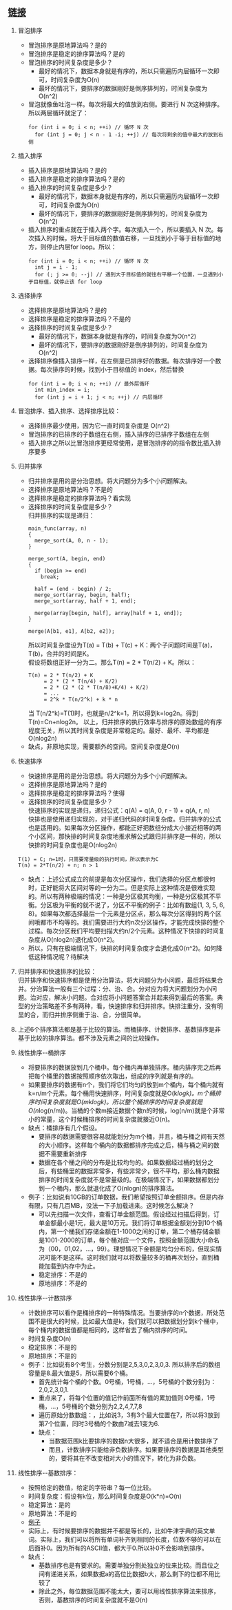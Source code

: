 ## [链接](https://leetcode-cn.com/problems/sort-an-array/)       
1.  冒泡排序      
    + 冒泡排序是原地算法吗？是的    
    + 冒泡排序是稳定的排序算法吗？是的      
    + 冒泡排序的时间复杂度是多少？    
      + 最好的情况下，数据本身就是有序的，所以只需遍历内层循环一次即可，时间复杂度为O(n)     
      + 最坏的情况下，要排序的数据刚好是倒序排列的，时间复杂度为O(n^2)      
    + 冒泡就像鱼吐泡一样。每次将最大的值放到右侧。要进行 N 次这种排序。所以两层循环就定了：   
      ```
      for (int i = 0; i < n; ++i) // 循环 N 次
        for (int j = 0; j < n - 1 -i; ++j) // 每次将剩余的值中最大的放到右侧
      ```
2.  插入排序      
    + 插入排序是原地算法吗？是的    
    + 插入排序是稳定的排序算法吗？是的      
    + 插入排序的时间复杂度是多少？    
      + 最好的情况下，数据本身就是有序的，所以只需遍历内层循环一次即可，时间复杂度为O(n)     
      + 最坏的情况下，要排序的数据刚好是倒序排列的，时间复杂度为O(n^2)      
    + 插入排序的重点就在于插入两个字。每次插入一个，所以要插入 N 次。每次插入的时候，将大于目标值的数值右移，一旦找到小于等于目标值的地方，则停止内层for loop。所以：      
      ```
      for (int i = 0; i < n; ++i) // 循环 N 次
        int j = i - 1;
        for (; j >= 0; --j) // 遇到大于目标值的就往右平移一个位置，一旦遇到小于目标值，就停止该 for loop
      ```   
3.  选择排序       
    + 选择排序是原地算法吗？是的    
    + 选择排序是稳定的排序算法吗？不是的      
    + 选择排序的时间复杂度是多少？    
      + 最好的情况下，数据本身就是有序的，时间复杂度为O(n^2)     
      + 最坏的情况下，要排序的数据刚好是倒序排列的，时间复杂度为O(n^2)      
    + 选择排序像插入排序一样，在左侧是已排序好的数据。每次排序好一个数据。每次排序的时候，找到小于目标值的 index，然后替换     
      ```
      for (int i = 0; i < n; ++i) // 最外层循环
        int min_index = i;
        for (int j = i + 1; j < n; ++j) // 内层循环
      ```
4.  冒泡排序、插入排序、选择排序比较：    
    + 选择排序最少使用，因为它一直时间复杂度是 O(n^2)     
    + 冒泡排序的已排序的子数组在右侧，插入排序的已排序子数组在左侧    
    + 插入排序之所以比冒泡排序更经常使用，是冒泡排序的的指令数比插入排序要多    

5.  归并排序      
    + 归并排序是用的是分治思想。将大问题分为多个小问题解决。      
    + 选择排序是原地算法吗？不是的    
    + 选择排序是稳定的排序算法吗？看实现      
    + 选择排序的时间复杂度是多少？    
      归并排序的实现是递归：      
      ```
      main_func(array, n)
      {
        merge_sort(A, 0, n - 1); 
      }

      merge_sort(A, begin, end)
      {
        if (begin >= end)
          break;

        half = (end - begin) / 2;
        merge_sort(array, begin, half);
        merge_sort(array, half + 1, end);

        merge(array[begin, half], array[half + 1, end]);
      }

      merge(A[b1, e1], A[b2, e2]);
      ```
      所以时间复杂度设为T(a) = T(b) + T(c) + K：两个子问题时间是T(a)，T(b)，合并的时间是K。      
      假设将数组正好一分为二。那么T(n) = 2 * T(n/2) + K。所以：     
      ```
      T(n) = 2 * T(n/2) + K
           = 2 * (2 * T(n/4) + K/2)
           = 2 * (2 * (2 * T(n/8)+K/4) + K/2)
           = ...
           = 2^k * T(n/2^k) + k * n
      ```
      当 T(n/2^k)=T(1)时，也就是n/2^k=1，所以得到k=log2n。得到T(n)=Cn+nlog2n。
      以上，归并排序的执行效率与排序的原始数组的有序程度无关，所以其时间复杂度是非常稳定的。最好、最坏、平均都是O(nlog2n)      
    + 缺点，非原地实现，需要额外的空间。空间复杂度是O(n)    
6.  快速排序      
    + 快速排序是用的是分治思想。将大问题分为多个小问题解决。      
    + 选择排序是原地算法吗？是的    
    + 选择排序是稳定的排序算法吗？使得      
    + 选择排序的时间复杂度是多少？    
      快速排序的实现是递归，递归公式：q(A) = q(A, 0, r - 1) + q(A, r, n)             
      快排也是使用递归实现的，对于递归代码的时间复杂度。归并排序的公式也是适用的。如果每次分区操作，都能正好把数组分成大小接近相等的两个小区间，那快排的时间复杂度地推求解公式跟归并排序是一样的，所以快排的时间复杂度也是O(nlog2n)   
    ```
    T(1) = C; n=1时，只需要常量级的执行时间，所以表示为C
    T(n) = 2*T(n/2) + n; n > 1
    ```
    + 缺点：上述公式成立的前提是每次分区操作，我们选择的分区点都很何时，正好能将大区间对等的一分为二。但是实际上这种情况是很难实现的。所以有两种极端的情况：一种是分区极其均衡，一种是分区极其不平衡。分区极为平衡的就不说了，分区不平衡的例子：比如有数组{1, 3, 5, 6, 8}。如果每次都选择最后一个元素是分区点，那么每次分区得到的两个区间哦都市不均等的。我们需要进行大约n次分区操作，才能完成快排的整个过程。每次分区我们平均要扫描大约n/2个元素。这种情况下快排的时间复杂度从O(nlog2n)退化成O(n^2)。   
    + 所以，只有在极端情况下，快排的时间复杂度才会退化成O(n^2)。如何降低这种情况呢？待解决     
7.  归并排序和快速排序的比较：    
    归并排序和快速排序都是使用分治算法，将大问题分为小问题，最后将结果合并。分治算法一般有三个过程：分、治、合。分对应为将大问题划分为小问题。治对应，解决小问题。合对应将小问题答案合并起来得到最后的答案。典型的分治策略差不多有两种，看，快速排序和归并排序。快排注重分，没有明显的合，而归并排序侧重于治、合，分很简单。     
8.  上述6个排序算法都是基于比较的算法。而桶排序、计数排序、基数排序是非基于比较的排序算法。都不涉及元素之间的比较操作。       
9.  线性排序--桶排序      
    + 将要排序的数据放到几个桶中。每个桶内再单独排序。桶内排序完之后再把每个桶里的数据按照顺序依次取出，组成的序列就是有序的。     
    + 如果要排序的数据有n个，我们将它们均匀的放到m个桶内，每个桶内就有k=n/m个元素。每个桶用快速排序，时间复杂度就是O(k*logk)。m个桶排序时间复杂度就是O(m*k*logk)。所以整个桶排序的时间复杂度就是O(n*log(n/m))。当桶的个数m接近数据个数n的时候，log(n/m)就是个非常小的常量，这个时候桶排序的时间复杂度就接近O(n)。   
    + 缺点：桶排序有几个假设。    
      + 要排序的数据需要很容易就能划分为m个桶，并且，桶与桶之间有天然的大小顺序。这样每个桶内的数据都排序完成之后，桶与桶之间的数据不需要重新排序     
      + 数据在各个桶之间的分布是比较均匀的。如果数据经过桶的划分之后，有些桶里的数据非常多，有些非常少，很不平均，那么桶内数据排序的时间复杂度就不是常量级的。在极端情况下，如果数据都划分到一个桶内，那么就退化成了O(nlogn)的排序算法。    
    + 例子：比如说有10GB的订单数据，我们希望按照订单金额排序。但是内存有限，只有几百MB，没法一下子加载进来。这时候怎么解决？
      + 可以先扫描一次文件，查看订单金额范围。假设经过扫描后得到，订单金额最小是1元，最大是10万元。我们将订单根据金额划分到10个桶内，第一个桶我们存储金额在1-1000之间的订单，第二个桶存储金额是1001-2000的订单，每个桶对应一个文件，按照金额范围大小命名为（00，01,02，...，99）。理想情况下金额是均匀分布的，但现实情况可能不是这样。这时我们就可以将数量较多的桶再次划分，直到桶能加载到内存中为止。    
      + 稳定排序：不是的    
      + 原地排序：不是的      
10.  线性排序--计数排序     
     + 计数排序可以看作是桶排序的一种特殊情况。当要排序的n个数据，所处范围不是很大的时候，比如最大值是k，我们就可以把数据划分到k个桶中，每个桶内的数据值都是相同的，这样省去了桶内排序的时间。      
     + 时间复杂度O(n)     
     + 稳定排序：不是的     
     + 原地排序：不是的     
     + 例子：比如说有8个考生，分数分别是2,5,3,0,2,3,0,3. 所以排序后的数组容量是8.最大值是5，所以需要6个桶。     
       + 首先统计每个桶的个数。0号桶，1号桶，...，5号桶的个数分别为：2,0,2,3,0,1.
       + 重点来了，将每个位置的值记作前面所有值的累加值则:0号桶，1号桶，...，5号桶的个数分别为2,2,4,7,7,8        
       + 遍历原始分数数组：，比如说3，3有3个最大位置在7，所以将3放到第7个位置，同时3号桶的个数由7减去1变为6.        
       + 缺点：
         + 当数据范围k比要排序的数据n大很多，就不适合是用计数排序了
         + 而且，计数排序只能给非负数排序。如果要排序的数据是其他类型的，要将其在不改变相对大小的情况下，转化为非负数。      
10.  线性排序--基数排序：     
     + 按照给定的数值，给定的字符串？每一位比较。     
     + 时间复杂度：假设有k位，那么时间复杂度是O(k*n)=O(n)     
     + 稳定算法：是的     
     + 原地算法：不是的     
     + [例子](./pictures/基数排序.PNG)        
     + 实际上，有时候要排序的数据并不都是等长的，比如牛津字典的英文单词。实际上，我们可以将所有单词补齐到相同的长度，位数不够的可以在后面补0。因为所有的ASCII值，都大于0.所以补0不会影响到排序。     
     + 缺点：
       + 基数排序也是有要求的。需要单独分割处独立的位来比较。而且位之间有递进关系，如果数据a的高位比数据b大，那么剩下的位都不用比较了
       + 除此之外，每位数据范围不能太大，要可以用线性排序算法来排序，否则，基数排序的时间复杂度就不是O(n)      

